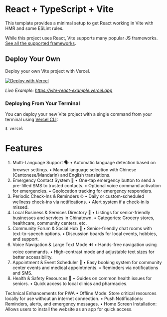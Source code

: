 # React + TypeScript + Vite

This template provides a minimal setup to get React working in Vite with HMR and some ESLint rules.

While this project uses React, Vite supports many popular JS frameworks. [See all the supported frameworks](https://vitejs.dev/guide/#scaffolding-your-first-vite-project).

## Deploy Your Own

Deploy your own Vite project with Vercel.

[![Deploy with Vercel](https://vercel.com/button)](https://vercel.com/new/clone?repository-url=https://github.com/vercel/vercel/tree/main/examples/vite-react&template=vite-react)

_Live Example: https://vite-react-example.vercel.app_

### Deploying From Your Terminal

You can deploy your new Vite project with a single command from your terminal using [Vercel CLI](https://vercel.com/download):

```shell
$ vercel
```
# Features 
1.	Multi-Language Support 🗣️
	•	Automatic language detection based on browser settings.
	•	Manual language selection with Chinese (Cantonese/Mandarin) and English translations.
2.	Emergency Contact System 🚨
	•	One-tap emergency button to send a pre-filled SMS to trusted contacts.
	•	Optional voice command activation for emergencies.
	•	Geolocation tracking for emergency responders.
3.	Periodic Check-Ins & Reminders ⏰
	•	Daily or custom-scheduled wellness check-ins via notifications.
	•	Alert system if a check-in is missed.
4.	Local Business & Services Directory 🏪
	•	Listings for senior-friendly businesses and services in Chinatown.
	•	Categories: Grocery stores, healthcare, community centers, etc.
5.	Community Forum & Social Hub 🏡
	•	Senior-friendly chat rooms with text-to-speech options.
	•	Discussion boards for local events, hobbies, and support.
6.	Voice Navigation & Large Text Mode 🔊
	•	Hands-free navigation using voice commands.
	•	High-contrast mode and adjustable text sizes for better accessibility.
7.	Appointment & Event Scheduler 📅
	•	Easy booking system for community center events and medical appointments.
	•	Reminders via notifications and SMS.
8.	Health & Safety Resources 🏥
	•	Guides on common health issues for seniors.
	•	Quick access to local clinics and pharmacies.

Technical Enhancements for PWA
	•	Offline Mode: Store critical resources locally for use without an internet connection.
	•	Push Notifications: Reminders, alerts, and emergency messages.
	•	Home Screen Installation: Allows users to install the website as an app for quick access.
